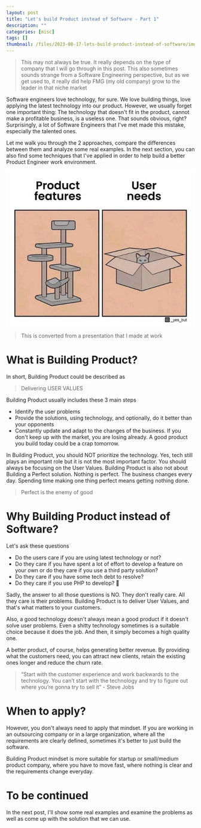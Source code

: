 ```yaml
---
layout: post
title: "Let's build Product instead of Software - Part 1"
description: ""
categories: [misc]
tags: []
thumbnail: /files/2023-08-17-lets-build-product-instead-of-software/img1.png
---
```


> This may not always be true. It really depends on the type of company that I will go
> through in this post. This also sometimes sounds strange from a Software Engineering
> perspective, but as we get used to, it really did help FMG (my old company) grow to the leader in
> that niche market

Software engineers love technology, for sure. We love building
things, love applying the latest technology into our product. However, we usually forget
one important thing: The technology that doesn't fit in the product, cannot make a profitable
business, is a useless one. That sounds obvious, right? Surprisingly, a lot of Software Engineers
that I've met made this mistake, especially the talented ones.

Let me walk you through the 2 approaches, compare the differences between them and analyze some
real examples. In the next section, you can also find some techniques that I've applied in order to
help build a better Product Engineer work environment.

![img1](/files/2023-08-17-lets-build-product-instead-of-software/img1.png)

> This is converted from a presentation that I made at work

# What is Building Product?

In short, Building Product could be described as

> Delivering USER VALUES

Building Product usually includes these 3 main steps
- Identify the user problems
- Provide the solutions, using technology, and optionally, do it better than your opponents
- Constantly update and adapt to the changes of the business. If you don't keep up with the market,
you are losing already. A good product you build today could be a crap tomorrow.

In Building Product, you should NOT prioritize the technology. Yes, tech still plays an important
role but it is not the most important factor. You should always be focusing on the User Values.
Building Product is also not about Building a Perfect solution. Nothing is perfect. The business
changes every day. Spending time making one thing perfect means getting nothing done.

> Perfect is the enemy of good

# Why Building Product instead of Software?

Let's ask these questions
- Do the users care if you are using latest technology or not?
- Do they care if you have spent a lot of effort to develop a feature on your own or do they care
if you use a third party solution?
- Do they care if you have some tech debt to resolve?
- Do they care if you use PHP to develop? 🤣

Sadly, the answer to all those questions is NO. They don't really care. All they care is their
problems. Building Product is to deliver User Values, and that's what matters to your customers.

Also, a good technology doesn't always mean a good product if it doesn't solve user problems.
Even a shitty technology sometimes is a suitable choice because it does the job. And then, it simply
becomes a high quality one.

A better product, of course, helps generating better revenue. By providing what the customers need,
you can attract new clients, retain the existing ones longer and reduce the churn rate.

> “Start with the customer experience and work backwards to the technology. You can’t start with the technology and try to figure out where you’re gonna try to sell it” - Steve Jobs

# When to apply?

However, you don't always need to apply that mindset. If you are working in an outsourcing
company or in a large organization, where all the requirements are clearly defined, sometimes it's
better to just build the software.

Building Product mindset is more suitable for startup or small/medium product company, where you
have to move fast, where nothing is clear and the requirements change everyday.

# To be continued

In the next post, I'll show some real examples and examine the problems as well as come up with
the solution that we can use.